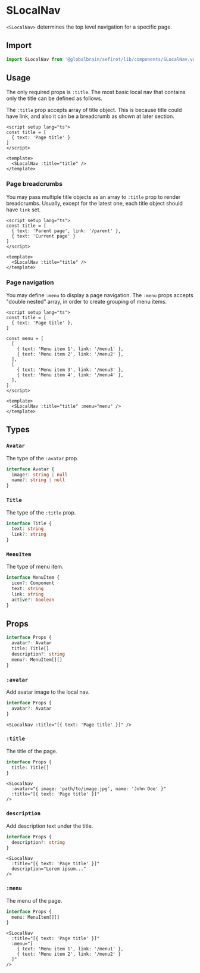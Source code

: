 # SLocalNav

`<SLocalNav>` determines the top level navigation for a specific page.

## Import

```ts
import SLocalNav from '@globalbrain/sefirot/lib/components/SLocalNav.vue'
```

## Usage

The only required props is `:title`. The most basic local nav that contains only the title can be defined as follows.

The `:title` prop accepts array of title object. This is because title could have link, and also it can be a breadcrumb as shown at later section.

```vue
<script setup lang="ts">
const title = [
  { text: 'Page title' }
]
</script>

<template>
  <SLocalNav :title="title" />
</template>
```

### Page breadcrumbs

You may pass multiple title objects as an array to `:title` prop to render breadcrumbs. Usually, except for the latest one, each title object should have `link` set.

```vue
<script setup lang="ts">
const title = [
  { text: 'Parent page', link: '/parent' },
  { text: 'Current page' }
]
</script>

<template>
  <SLocalNav :title="title" />
</template>
```

### Page navigation

You may define `:menu` to display a page navigation. The `:menu` props accepts "double nested" array, in order to create grouping of menu items.

```vue
<script setup lang="ts">
const title = [
  { text: 'Page title' },
]

const menu = [
  [
    { text: 'Menu item 1', link: '/menu1' },
    { text: 'Menu item 2', link: '/menu2' },
  ],
  [
    { text: 'Menu item 3', link: '/menu3' },
    { text: 'Menu item 4', link: '/menu4' },
  ],
]
</script>

<template>
  <SLocalNav :title="title" :menu="menu" />
</template>
```

## Types

### `Avatar`

The type of the `:avatar` prop.

```ts
interface Avatar {
  image?: string | null
  name?: string | null
}
```

### `Title`

The type of the `:title` prop.

```ts
interface Title {
  text: string
  link?: string
}
```

### `MenuItem`

The type of menu item.

```ts
interface MenuItem {
  icon?: Component
  text: string
  link: string
  active?: boolean
}
```

## Props

```ts
interface Props {
  avatar?: Avatar
  title: Title[]
  description?: string
  menu?: MenuItem[][]
}
```

### `:avatar`

Add avatar image to the local nav.

```ts
interface Props {
  avatar?: Avatar
}
```

```vue-html
<SLocalNav :title="[{ text: 'Page title' }]" />
```

### `:title`

The title of the page.

```ts
interface Props {
  title: Title[]
}
```

```vue-html
<SLocalNav
  :avatar="{ image: 'path/to/image.jpg', name: 'John Doe' }"
  :title="[{ text: 'Page title' }]"
/>
```

### `description`

Add description text under the title.

```ts
interface Props {
  description?: string
}
```

```vue-html
<SLocalNav
  :title="[{ text: 'Page title' }]"
  description="Lorem ipsum..."
/>
```

### `:menu`

The menu of the page.

```ts
interface Props {
  menu: MenuItem[][]
}
```

```vue-html
<SLocalNav
  :title="[{ text: 'Page title' }]"
  :menu="[
    { text: 'Menu item 1', link: '/menu1' },
    { text: 'Menu item 2', link: '/menu2' }
  ]"
/>
```
